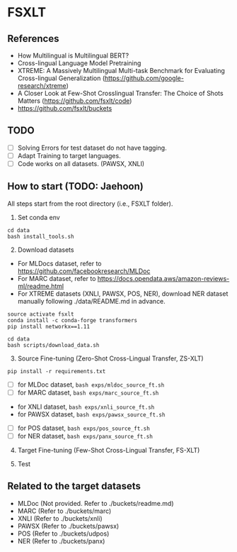 # FSXLT

## References
- How Multilingual is Multilingual BERT?
- Cross-lingual Language Model Pretraining
- XTREME: A Massively Multilingual Multi-task Benchmark for Evaluating Cross-lingual Generalization (https://github.com/google-research/xtreme)
- A Closer Look at Few-Shot Crosslingual Transfer: The Choice of Shots Matters (https://github.com/fsxlt/code)
- https://github.com/fsxlt/buckets

## TODO
- [ ] Solving Errors for test dataset do not have tagging.
- [ ] Adapt Training to target languages.
- [ ] Code works on all datasets. (PAWSX, XNLI)

## How to start (TODO: Jaehoon)
All steps start from the root directory (i.e., FSXLT folder).

1. Set conda env
```
cd data
bash install_tools.sh
```

2. Download datasets
- For MLDocs dataset, refer to https://github.com/facebookresearch/MLDoc
- For MARC dataset, refer to https://docs.opendata.aws/amazon-reviews-ml/readme.html
- For XTREME datasets (XNLI, PAWSX, POS, NER), download NER dataset manually following ./data/README.md in advance.

```
source activate fsxlt
conda install -c conda-forge transformers
pip install networkx==1.11

cd data
bash scripts/download_data.sh
```

3. Source Fine-tuning (Zero-Shot Cross-Lingual Transfer, ZS-XLT)
```
pip install -r requirements.txt
```

- [ ] for MLDoc dataset, `bash exps/mldoc_source_ft.sh`
- [ ] for MARC dataset,  `bash exps/marc_source_ft.sh`
- for XNLI dataset,  `bash exps/xnli_source_ft.sh`
- for PAWSX dataset, `bash exps/pawsx_source_ft.sh`
- [ ] for POS dataset,   `bash exps/pos_source_ft.sh`
- [ ] for NER dataset,   `bash exps/panx_source_ft.sh`

4. Target Fine-tuning (Few-Shot Cross-Lingual Transfer, FS-XLT)

5. Test

## Related to the target datasets
- MLDoc  (Not provided. Refer to ./buckets/readme.md)
- MARC   (Refer to ./buckets/marc)
- XNLI   (Refer to ./buckets/xnli)
- PAWSX  (Refer to ./buckets/pawsx)
- POS    (Refer to ./buckets/udpos)
- NER    (Refer to ./buckets/panx)